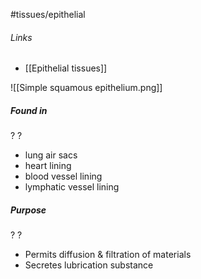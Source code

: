 #tissues/epithelial 
###### Links
- [[Epithelial tissues]]

![[Simple squamous epithelium.png]]
##### Found in
?
?
- lung air sacs
- heart lining
- blood vessel lining
- lymphatic vessel lining

##### Purpose
?
?
- Permits diffusion & filtration of materials
- Secretes lubrication substance

